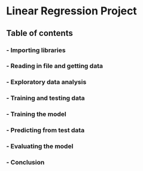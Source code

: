 # Linear Regression Project
## **Table of contents**
### - Importing libraries
### - Reading in file and getting data
### - Exploratory data analysis
### - Training and testing data
### - Training the model
### - Predicting from test data
### - Evaluating the model
### - Conclusion
